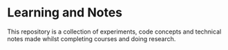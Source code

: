 # Learning and Notes

This repository is a collection of experiments, code concepts and technical notes made whilst completing courses and doing research.